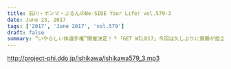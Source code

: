 ```yaml
---
title: 石川・ホンマ・ぶるんのBe-SIDE Your Life! vol.579-3
date: June 23, 2017
tags: ['2017', 'June 2017', 'vol.579']
draft: false
summary: “いやらしい体選手権”開催決定！？「GET WILD17」今回は久しぶりに齋藤が担当しました。引き続きビーサイを宜しくお願いします！SAITO
---
```


http://project-phi.ddo.jp/ishikawa/ishikawa579_3.mp3
